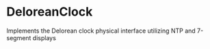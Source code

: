 # DeloreanClock
Implements the Delorean clock physical interface utilizing NTP and 7-segment displays 
